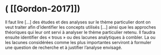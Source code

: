 # ( [[Gordon-2017]])


Il faut lire [...] des études et des analyses sur le thème particulier dont on veut traiter afin d’identifier les concepts utilisés [...] ainsi que les approches théoriques qui leur ont servi à analyser le thème particulier retenu. Il faudra ensuite identifier des « trous » ou des lacunes analytiques à combler. La ou les lacunes considérées comme les plus importantes serviront à formuler une question de recherche et à justifier l’analyse envisagé.



